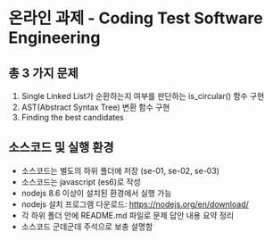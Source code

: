 # 온라인 과제 - Coding Test Software Engineering

## 총 3 가지 문제
1. Single Linked List가 순환하는지 여부를 판단하는 is_circular() 함수 구현
2. AST(Abstract Syntax Tree) 변환 함수 구현
3. Finding the best candidates

## 소스코드 및 실행 환경
- 소스코드는 별도의 하위 폴더에 저장 (se-01, se-02, se-03)
- 소스코드는 javascript (es6)로 작성
- nodejs 8.6 이상이 설치된 환경에서 실행 가능
- nodejs 설치 프로그램 다운로드: https://nodejs.org/en/download/
- 각 하위 폴더 안에 README.md 파일로 문제 답안 내용 요약 정리
- 소스코드 군데군데 주석으로 보충 설명함
  
